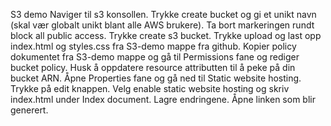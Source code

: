 S3 demo
Naviger til s3 konsollen.
Trykke create bucket og gi et unikt navn (skal vær globalt unikt blant alle AWS brukere).
Ta bort markeringen rundt block all public access.
Trykke create s3 bucket.
Trykke upload og last opp index.html og styles.css fra S3-demo mappe fra github.
Kopier policy dokumentet fra S3-demo mappe og gå til Permissions fane og rediger bucket policy.
Husk å oppdatere resource attributten til å peke på din bucket ARN.
Åpne Properties fane og gå ned til Static website hosting.
Trykke på edit knappen.
Velg enable static website hosting og skriv index.html under Index document.
Lagre endringene.
Åpne linken som blir generert.
